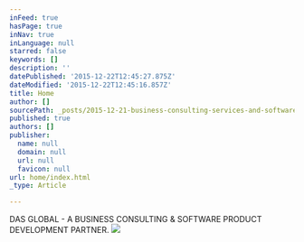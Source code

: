 ```yaml
---
inFeed: true
hasPage: true
inNav: true
inLanguage: null
starred: false
keywords: []
description: ''
datePublished: '2015-12-22T12:45:27.875Z'
dateModified: '2015-12-22T12:45:16.857Z'
title: Home
author: []
sourcePath: _posts/2015-12-21-business-consulting-services-and-software-product-development.md
published: true
authors: []
publisher:
  name: null
  domain: null
  url: null
  favicon: null
url: home/index.html
_type: Article

---
```

DAS GLOBAL - A BUSINESS CONSULTING & SOFTWARE PRODUCT DEVELOPMENT PARTNER. ![](https://the-grid-user-content.s3-us-west-2.amazonaws.com/5095ffba-c94a-4b15-a2a1-e512fe4d0238.jpg)